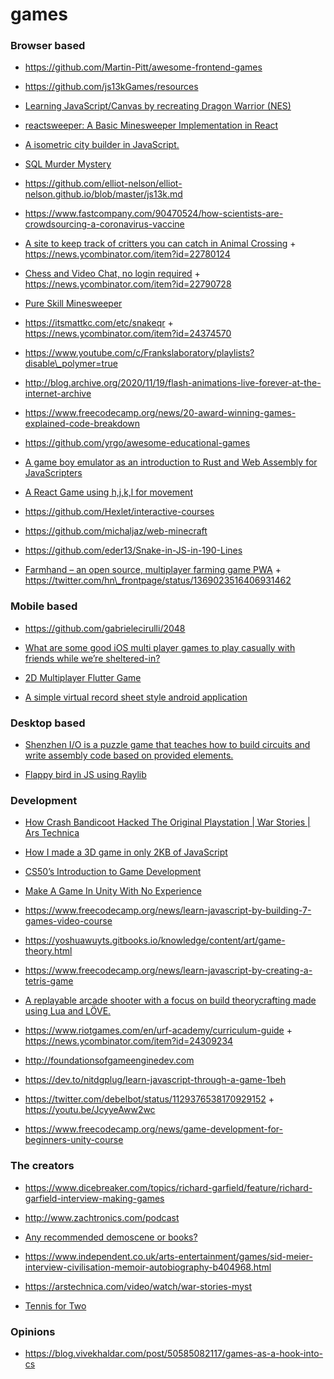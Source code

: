 games
=====

### Browser based

-   https://github.com/Martin-Pitt/awesome-frontend-games

<!-- -->

-   https://github.com/js13kGames/resources

<!-- -->

-   [Learning JavaScript/Canvas by recreating Dragon Warrior (NES)](https://github.com/MartyHimmel/DragonWarriorJS)

<!-- -->

-   [reactsweeper: A Basic Minesweeper Implementation in React](https://codesandbox.io/s/reactsweeper-pfcsd)

<!-- -->

-   [A isometric city builder in JavaScript.](https://github.com/victorqribeiro/isocity)

<!-- -->

-   [SQL Murder Mystery](https://mystery.knightlab.com/)

<!-- -->

-   https://github.com/elliot-nelson/elliot-nelson.github.io/blob/master/js13k.md

<!-- -->

-   https://www.fastcompany.com/90470524/how-scientists-are-crowdsourcing-a-coronavirus-vaccine

<!-- -->

-   [A site to keep track of critters you can catch in Animal Crossing](https://ac-catch.com/) + https://news.ycombinator.com/item?id=22780124

<!-- -->

-   [Chess and Video Chat, no login required](https://rootshirechess.glitch.me/) + https://news.ycombinator.com/item?id=22790728

<!-- -->

-   [Pure Skill Minesweeper](https://news.ycombinator.com/item?id=24181772)

<!-- -->

-   https://itsmattkc.com/etc/snakeqr + https://news.ycombinator.com/item?id=24374570

<!-- -->

-   https://www.youtube.com/c/Frankslaboratory/playlists?disable\_polymer=true

<!-- -->

-   http://blog.archive.org/2020/11/19/flash-animations-live-forever-at-the-internet-archive

<!-- -->

-   https://www.freecodecamp.org/news/20-award-winning-games-explained-code-breakdown

<!-- -->

-   https://github.com/yrgo/awesome-educational-games

<!-- -->

-   [A game boy emulator as an introduction to Rust and Web Assembly for JavaScripters](https://twitter.com/sgrove/status/1210595000926367745)

<!-- -->

-   [A React Game using h,j,k,l for movement](https://github.com/wdjungst/vimmy)

<!-- -->

-   https://github.com/Hexlet/interactive-courses

<!-- -->

-   https://github.com/michaljaz/web-minecraft

<!-- -->

-   https://github.com/eder13/Snake-in-JS-in-190-Lines

<!-- -->

-   [Farmhand – an open source, multiplayer farming game PWA](https://github.com/jeremyckahn/farmhand) + https://twitter.com/hn\_frontpage/status/1369023516406931462

### Mobile based

-   https://github.com/gabrielecirulli/2048

<!-- -->

-   [What are some good iOS multi player games to play casually with friends while we’re sheltered-in?](https://twitter.com/_ryannystrom/status/1241172934414213121)

<!-- -->

-   [2D Multiplayer Flutter Game](https://thlorenz.com/batufo)

<!-- -->

-   [A simple virtual record sheet style android application](https://github.com/Terence-D/MechSheets)

### Desktop based

-   [Shenzhen I/O is a puzzle game that teaches how to build circuits and write assembly code based on provided elements.](http://www.zachtronics.com/shenzhen-io)

<!-- -->

-   [Flappy bird in JS using Raylib](https://github.com/arthurmassanes/flappy)

### Development

-   [How Crash Bandicoot Hacked The Original Playstation | War Stories | Ars Technica](https://youtu.be/izxXGuVL21o)

<!-- -->

-   [How I made a 3D game in only 2KB of JavaScript](http://frankforce.com/?p=7427)

<!-- -->

-   [CS50’s Introduction to Game Development](https://www.edx.org/course/cs50s-introduction-to-game-development)

<!-- -->

-   [Make A Game In Unity With No Experience](https://www.youtube.com/playlist?list=PLUtKzyIe0aB3TZfe2wsIgJgGZW5G_NAxa)

<!-- -->

-   https://www.freecodecamp.org/news/learn-javascript-by-building-7-games-video-course

<!-- -->

-   https://yoshuawuyts.gitbooks.io/knowledge/content/art/game-theory.html

<!-- -->

-   https://www.freecodecamp.org/news/learn-javascript-by-creating-a-tetris-game

<!-- -->

-   [A replayable arcade shooter with a focus on build theorycrafting made using Lua and LÖVE.](https://github.com/a327ex/BYTEPATH)

<!-- -->

-   https://www.riotgames.com/en/urf-academy/curriculum-guide + https://news.ycombinator.com/item?id=24309234

<!-- -->

-   http://foundationsofgameenginedev.com

<!-- -->

-   https://dev.to/nitdgplug/learn-javascript-through-a-game-1beh

<!-- -->

-   https://twitter.com/debelbot/status/1129376538170929152 + https://youtu.be/JcyyeAww2wc

<!-- -->

-   https://www.freecodecamp.org/news/game-development-for-beginners-unity-course

### The creators

-   https://www.dicebreaker.com/topics/richard-garfield/feature/richard-garfield-interview-making-games

<!-- -->

-   http://www.zachtronics.com/podcast

<!-- -->

-   [Any recommended demoscene or books?](https://twitter.com/angealbertini/status/1250737612626833408)

<!-- -->

-   https://www.independent.co.uk/arts-entertainment/games/sid-meier-interview-civilisation-memoir-autobiography-b404968.html

<!-- -->

-   https://arstechnica.com/video/watch/war-stories-myst

<!-- -->

-   [Tennis for Two](https://www.aps.org/publications/apsnews/200810/physicshistory.cfm)

### Opinions

-   https://blog.vivekhaldar.com/post/50585082117/games-as-a-hook-into-cs
